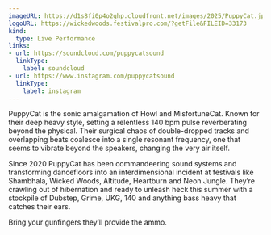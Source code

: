 ```yaml
---
imageURL: https://d1s8fi0p4o2ghp.cloudfront.net/images/2025/PuppyCat.jpg
logoURL: https://wickedwoods.festivalpro.com/?getFile&FILEID=33173
kind:
  type: Live Performance
links:
- url: https://soundcloud.com/puppycatsound
  linkType:
    label: soundcloud
- url: https://www.instagram.com/puppycatsound
  linkType:
    label: instagram
---
```

PuppyCat is the sonic amalgamation of Howl and MisfortuneCat. Known for their deep heavy style, setting a relentless 140 bpm pulse reverberating beyond the physical. Their surgical chaos of double-dropped tracks and overlapping beats coalesce into a single resonant frequency, one that seems to vibrate beyond the speakers, changing the very air itself. 

Since 2020 PuppyCat has been commandeering sound systems and transforming dancefloors into an interdimensional incident at festivals like Shambhala, Wicked Woods, Altitude, Heartburn and Neon Jungle. They’re crawling out of hibernation and ready to unleash heck this summer with a stockpile of Dubstep, Grime, UKG, 140 and anything bass heavy that catches their ears. 

Bring your gunfingers they’ll provide the ammo. 
